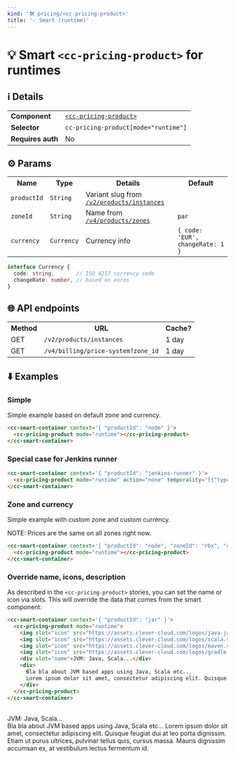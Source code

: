 ```yaml
---
kind: '🛠 pricing/<cc-pricing-product>'
title: '💡 Smart (runtime)'
---
```

# 💡 Smart `<cc-pricing-product>` for runtimes

## ℹ️ Details

<table>
  <tr><td><strong>Component    </strong> <td><a href="https://www.clever-cloud.com/doc/clever-components/?path=/docs/%F0%9F%9B%A0-pricing-cc-pricing-product--default-story"><code>&lt;cc-pricing-product&gt;</code></a>
  <tr><td><strong>Selector     </strong> <td><code>cc-pricing-product[mode="runtime"]</code>
  <tr><td><strong>Requires auth</strong> <td>No
</table>

## ⚙️ Params

<table>
  <tr><th>Name                      <th>Type                  <th>Details                                                                                                                <th>Default
  <tr><td><code>productId</code>    <td><code>String</code>   <td>Variant slug from <a href="https://api.clever-cloud.com/v2/products/instances"><code>/v2/products/instances</code></a> <td>
  <tr><td><code>zoneId</code>       <td><code>String</code>   <td>Name from <a href="https://api.clever-cloud.com/v4/products/zones"><code>/v4/products/zones</code></a>                 <td><code>par</code>
  <tr><td><code>currency</code>     <td><code>Currency</code> <td>Currency info                                                                                                          <td><code>{ code: 'EUR', changeRate: 1 }</code>
</table>

```ts
interface Currency {
  code: string,       // ISO 4217 currency code
  changeRate: number, // based on euros
}
```

## 🌐 API endpoints

<table>
  <tr><th>Method <th>URL                                           <th>Cache?
  <tr><td>GET    <td><code>/v2/products/instances</code>           <td>1 day
  <tr><td>GET    <td><code>/v4/billing/price-system?zone_id</code> <td>1 day
</table>

## ⬇️️ Examples

### Simple

Simple example based on default zone and currency.

```html
<cc-smart-container context='{ "productId": "node" }'>
  <cc-pricing-product mode="runtime"></cc-pricing-product>
</cc-smart-container>
```

<cc-smart-container context='{ "productId": "node" }'>
  <cc-pricing-product mode="runtime"></cc-pricing-product>
</cc-smart-container>

### Special case for Jenkins runner

```html
<cc-smart-container context='{ "productId": "jenkins-runner" }'>
  <cc-pricing-product mode="runtime" action="none" temporality='[{"type":"minute","digits":5}]'></cc-pricing-product>
</cc-smart-container>
```

<cc-smart-container context='{ "productId": "jenkins-runner" }'>
  <cc-pricing-product mode="runtime" action="none" temporality='[{"type":"minute","digits":5}]'></cc-pricing-product>
</cc-smart-container>

### Zone and currency

Simple example with custom zone and custom currency.

NOTE: Prices are the same on all zones right now.

```html
<cc-smart-container context='{ "productId": "node", "zoneId": "rbx", "currency": { "code": "USD", "changeRate": 1.1802 } }'>
  <cc-pricing-product mode="runtime"></cc-pricing-product>
</cc-smart-container>
```

<cc-smart-container context='{ "productId": "node", "zoneId": "rbx", "currency": { "code": "USD", "changeRate": 1.1802 } }'>
  <cc-pricing-product mode="runtime"></cc-pricing-product>
</cc-smart-container>

### Override name, icons, description

As described in the `<cc-pricing-product>` stories, you can set the name or icon via slots.
This will override the data that comes from the smart component:

```html
<cc-smart-container context='{ "productId": "jar" }'>
  <cc-pricing-product mode="runtime">
    <img slot="icon" src="https://assets.clever-cloud.com/logos/java-jar.svg" alt="">
    <img slot="icon" src="https://assets.clever-cloud.com/logos/scala.svg" alt="">
    <img slot="icon" src="https://assets.clever-cloud.com/logos/maven.svg" alt="">
    <img slot="icon" src="https://assets.clever-cloud.com/logos/gradle.svg" alt="">
    <div slot="name">JVM: Java, Scala...</div>
    <div>
      Bla bla about JVM based apps using Java, Scala etc...
      Lorem ipsum dolor sit amet, consectetur adipiscing elit. Quisque feugiat dui at leo porta dignissim. Etiam ut purus ultrices, pulvinar tellus quis, cursus massa. Mauris dignissim accumsan ex, at vestibulum lectus fermentum id.
    </div>
  </cc-pricing-product>
</cc-smart-container>
```

<cc-smart-container context='{ "productId": "jar" }'>
  <cc-pricing-product mode="runtime">
    <img slot="icon" src="https://assets.clever-cloud.com/logos/java-jar.svg" alt="">
    <img slot="icon" src="https://assets.clever-cloud.com/logos/scala.svg" alt="">
    <img slot="icon" src="https://assets.clever-cloud.com/logos/maven.svg" alt="">
    <img slot="icon" src="https://assets.clever-cloud.com/logos/gradle.svg" alt="">
    <div slot="name">JVM: Java, Scala...</div>
    <div>
      Bla bla about JVM based apps using Java, Scala etc...
      Lorem ipsum dolor sit amet, consectetur adipiscing elit. Quisque feugiat dui at leo porta dignissim. Etiam ut purus ultrices, pulvinar tellus quis, cursus massa. Mauris dignissim accumsan ex, at vestibulum lectus fermentum id.
    </div>
  </cc-pricing-product>
</cc-smart-container>
